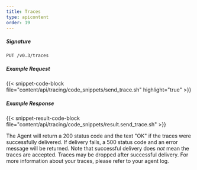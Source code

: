 ```yaml
---
title: Traces
type: apicontent
order: 19
---
```


##### Signature
`PUT /v0.3/traces`

##### Example Request
{{< snippet-code-block file="content/api/tracing/code_snippets/send_trace.sh" highlight="true" >}}

##### Example Response

{{< snippet-result-code-block file="content/api/tracing/code_snippets/result.send_trace.sh" >}}

The Agent will return a 200 status code and the text "OK" if the traces were successfully delivered. If delivery fails, a 500 status code and an error message will be returned. Note that successful delivery does <em>not</em> mean the traces are accepted. Traces may be dropped after successful delivery. For more information about your traces, please refer to your agent log.